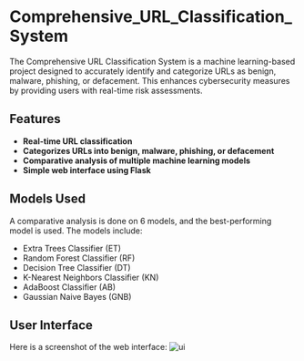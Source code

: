 # Comprehensive_URL_Classification_System

The Comprehensive URL Classification System is a machine learning-based project designed to accurately identify and categorize URLs as benign, malware, phishing, or defacement. This enhances cybersecurity measures by providing users with real-time risk assessments.

## Features

- **Real-time URL classification**
- **Categorizes URLs into benign, malware, phishing, or defacement**
- **Comparative analysis of multiple machine learning models**
- **Simple web interface using Flask**

## Models Used

A comparative analysis is done on 6 models, and the best-performing model is used. The models include:

- Extra Trees Classifier (ET)
- Random Forest Classifier (RF)
- Decision Tree Classifier (DT)
- K-Nearest Neighbors Classifier (KN)
- AdaBoost Classifier (AB)
- Gaussian Naive Bayes (GNB)

## User Interface
Here is a screenshot of the web interface:
![ui](https://github.com/user-attachments/assets/91a6a652-c88a-47c7-a5ee-61870795d930)
